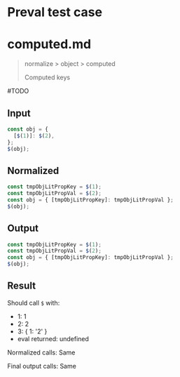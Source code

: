# Preval test case

# computed.md

> normalize > object > computed
>
> Computed keys

#TODO

## Input

`````js filename=intro
const obj = {
  [$(1)]: $(2),
};
$(obj);
`````

## Normalized

`````js filename=intro
const tmpObjLitPropKey = $(1);
const tmpObjLitPropVal = $(2);
const obj = { [tmpObjLitPropKey]: tmpObjLitPropVal };
$(obj);
`````

## Output

`````js filename=intro
const tmpObjLitPropKey = $(1);
const tmpObjLitPropVal = $(2);
const obj = { [tmpObjLitPropKey]: tmpObjLitPropVal };
$(obj);
`````

## Result

Should call `$` with:
 - 1: 1
 - 2: 2
 - 3: { 1: '2' }
 - eval returned: undefined

Normalized calls: Same

Final output calls: Same
